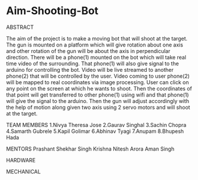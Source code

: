 # Aim-Shooting-Bot
ABSTRACT

The aim of the project is to make a moving bot that will shoot at the target.
The gun is mounted on a platform which will give rotation about one axis and other rotation of the gun will be about the axis in perpendicular direction.
There will be a phone(1) mounted on the bot which will take real time video of the surrounding.
That phone(1) will also give signal to the arduino for controlling the bot.
Video will be live streamed to another phone(2) that will be controlled by the user.
Video coming to user phone(2) will be mapped to real coordinates via image processing.
User can click on any point on the screen at which he wants to shoot.
Then the coordinates of that point will get transferred to other phone(1) using wifi and that phone(1) will give the signal to the arduino.
Then the gun will adjust accordingly with the help of motion along given two axis using 2 servo motors and will shoot at the target.

TEAM MEMBERS
1.Nivya Theresa Jose
2.Gaurav Singhal
3.Sachin Chopra
4.Samarth Gubrele
5.Kapil Golimar
6.Abhinav Tyagi
7.Anupam 
8.Bhupesh Hada

MENTORS
Prashant Shekhar Singh
Krishna
Nitesh Arora
Aman Singh

HARDWARE

MECHANICAL
